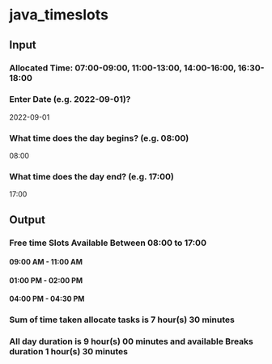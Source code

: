 # java_timeslots
<h2>Input</h2>
<h3>Allocated Time: 07:00-09:00, 11:00-13:00, 14:00-16:00, 16:30-18:00</h3>
<h3>Enter Date (e.g. 2022-09-01)?</h3>
2022-09-01
<br>
<h3>What time does the day begins?  (e.g. 08:00)</h3>
08:00
<br>
<h3>What time does the day end?  (e.g. 17:00)</h3>
17:00
<br>
<h2>Output</h2> 
<h3>Free time Slots Available Between 08:00 to 17:00</h3>
<h4>09:00 AM - 11:00 AM</h4>

<h4>01:00 PM - 02:00 PM</h4>

<h4>04:00 PM - 04:30 PM</h4>


<h3>Sum of time taken allocate tasks is 7 hour(s) 30 minutes</h3>
<h3>All day duration is 9 hour(s) 00 minutes and available Breaks duration 1 hour(s) 30 minutes</h3>
